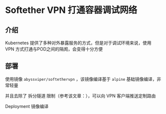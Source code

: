 # Softether VPN 打通容器调试网络


## 介绍

Kubernetes 提供了多种对外暴露服务的方式，但是对于调试环境来说，使用 VPN 方式打通与POD之间的隔阂，会变得十分方便





## 部署

使用镜像 `abyssviper/softethervpn` ，该镜像编译基于 `alpine`  基础镜像编译，非常轻量

并且去除了 拆分隧道 限制（参考该文章：），可以向 VPN 客户端推送定制路由



Deployment 镜像编译
